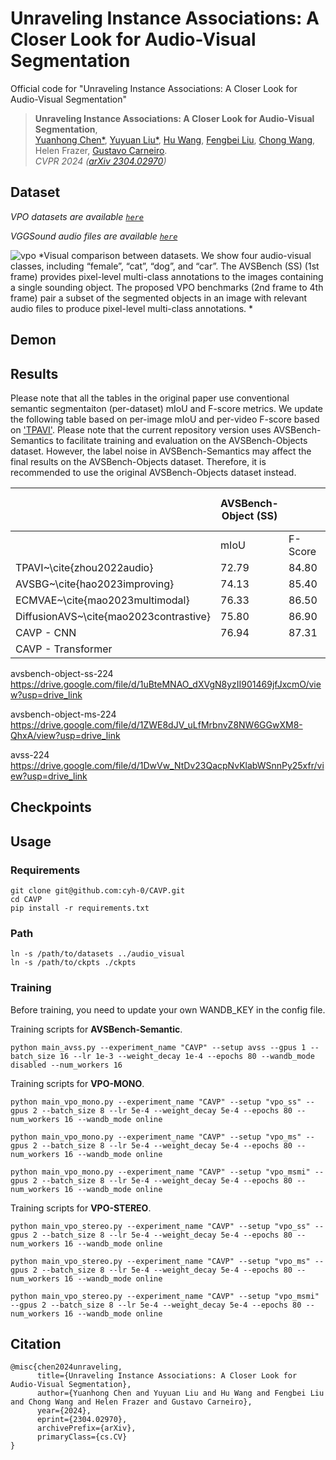 # Unraveling Instance Associations: A Closer Look for Audio-Visual Segmentation
Official code for "Unraveling Instance Associations: A Closer Look for Audio-Visual Segmentation"

> **Unraveling Instance Associations: A Closer Look for Audio-Visual Segmentation**,<br />
> [Yuanhong Chen*](https://scholar.google.com/citations?user=PiWKAx0AAAAJ&hl=en&oi=ao), [Yuyuan Liu*](https://scholar.google.com/citations?user=SibDXFQAAAAJ&hl=zh-CN), [Hu Wang](https://huwang01.github.io/), [Fengbei Liu](https://fbladl.github.io/), [Chong Wang](https://scholar.google.com/citations?user=IWcTej4AAAAJ&hl=en&oi=ao), Helen Frazer, [Gustavo Carneiro](https://www.surrey.ac.uk/people/gustavo-carneiro).            
> *CVPR 2024 ([arXiv 2304.02970](https://arxiv.org/abs/2304.02970))*

<!-- This work presents VPO and CAVP -->
## Dataset
*VPO datasets are available [`here`](https://drive.google.com/file/d/12jq7-Ke09ZPoUI1od44q97DNLrThoHc3/view?usp=sharing)*

*VGGSound audio files are available [`here`](https://drive.google.com/file/d/1-OB3E9qbanfvZGbxvmRL05hsxwD0YOPq/view?usp=sharing)*

![vpo](./figs/avs_vpo_dataset.png)
*Visual comparison between datasets. We show four audio-visual classes, including “female”, “cat”, “dog”, and “car”. The AVSBench (SS) (1st frame) provides pixel-level multi-class annotations to the images containing a single sounding object.  The proposed VPO benchmarks (2nd frame to 4th frame) pair a subset of the segmented objects in an image with relevant audio files to produce pixel-level multi-class annotations.
*


## Demon


## Results

Please note that all the tables in the original paper use conventional semantic segmentaiton (per-dataset) mIoU and F-score metrics. We update the following table based on per-image mIoU and per-video F-score based on ['TPAVI'](https://github.com/OpenNLPLab/AVSBench). Please note that the current repository version uses AVSBench-Semantics to facilitate training and evaluation on the AVSBench-Objects dataset. However, the label noise in AVSBench-Semantics may affect the final results on the AVSBench-Objects dataset. Therefore, it is recommended to use the original AVSBench-Objects dataset instead.

|                                        | AVSBench-Object (SS) |         | AVSBench-Object (MS) |         | AVSBench-Semantics |         |
|----------------------------------------|----------------------|---------|----------------------|---------|--------------------|---------|
|                                        | mIoU                 | F-Score | mIoU                 | F-Score | mIoU               | F-Score |
| TPAVI~\cite{zhou2022audio}             | 72.79                | 84.80   | 47.88                | 57.80   | 20.18              | 25.20   |
| AVSBG~\cite{hao2023improving}          | 74.13                | 85.40   | 44.95                | 56.80   | -                  | -       |
| ECMVAE~\cite{mao2023multimodal}        | 76.33                | 86.50   | 48.69                | 60.70   | -                  | -       |
| DiffusionAVS~\cite{mao2023contrastive} | 75.80                | 86.90   | 49.77                | 62.10   | -                  | -       |
| CAVP - CNN                             | 76.94                | 87.31   | 52.68                | 64.87   | 30.37              | 35.29   |
| CAVP - Transformer                     |                      |         |                      |         |                    |         |


avsbench-object-ss-224\
https://drive.google.com/file/d/1uBteMNAO_dXVgN8yzII901469jfJxcmO/view?usp=drive_link

avsbench-object-ms-224\
https://drive.google.com/file/d/1ZWE8dJV_uLfMrbnvZ8NW6GGwXM8-QhxA/view?usp=drive_link

avss-224\
https://drive.google.com/file/d/1DwVw_NtDv23QacpNvKlabWSnnPy25xfr/view?usp=drive_link






## Checkpoints


## Usage
### Requirements
```
git clone git@github.com:cyh-0/CAVP.git
cd CAVP
pip install -r requirements.txt
```
### Path
```
ln -s /path/to/datasets ../audio_visual
ln -s /path/to/ckpts ./ckpts
```

### Training
Before training, you need to update your own WANDB_KEY in the config file.


Training scripts for **AVSBench-Semantic**. 
```
python main_avss.py --experiment_name "CAVP" --setup avss --gpus 1 --batch_size 16 --lr 1e-3 --weight_decay 1e-4 --epochs 80 --wandb_mode disabled --num_workers 16
```

Training scripts for **VPO-MONO**. 
```
python main_vpo_mono.py --experiment_name "CAVP" --setup "vpo_ss" --gpus 2 --batch_size 8 --lr 5e-4 --weight_decay 5e-4 --epochs 80 --num_workers 16 --wandb_mode online

python main_vpo_mono.py --experiment_name "CAVP" --setup "vpo_ms" --gpus 2 --batch_size 8 --lr 5e-4 --weight_decay 5e-4 --epochs 80 --num_workers 16 --wandb_mode online

python main_vpo_mono.py --experiment_name "CAVP" --setup "vpo_msmi" --gpus 2 --batch_size 8 --lr 5e-4 --weight_decay 5e-4 --epochs 80 --num_workers 16 --wandb_mode online
```

Training scripts for **VPO-STEREO**. 
```
python main_vpo_stereo.py --experiment_name "CAVP" --setup "vpo_ss" --gpus 2 --batch_size 8 --lr 5e-4 --weight_decay 5e-4 --epochs 80 --num_workers 16 --wandb_mode online

python main_vpo_stereo.py --experiment_name "CAVP" --setup "vpo_ms" --gpus 2 --batch_size 8 --lr 5e-4 --weight_decay 5e-4 --epochs 80 --num_workers 16 --wandb_mode online

python main_vpo_stereo.py --experiment_name "CAVP" --setup "vpo_msmi" --gpus 2 --batch_size 8 --lr 5e-4 --weight_decay 5e-4 --epochs 80 --num_workers 16 --wandb_mode online
```




<!-- <figure>
    <img src="./figs/avs_bench-motivation-1.png" width="500"/>
    <figcaption>The TPAVI AVS model tends to be biased to segment specific objects in a scene due to limitations in the training set and in the training process.</figcaption>
</figure> -->

<!-- ## Dataset
### AVSBench-Single+
Datasets are available here [`AVSBench-Single+`]()*

### Visual Post-production (VPO)
We build AVS datasets based on pairs of audio-visual data are obtained by matching images and audio based on the semantic classes
of the visual objects of the images and audio based on the semantic classes of the visual objects of the images. We leverage labelled image data from **COCO**, and audio source from **VGGSound**. Please note that we are excluding images containing multiple instances of the same class in the dataset due to the absence of spatial information from VGGSound.

*VPO datasets are available here [`VPO-SS`](https://drive.google.com/file/d/1gMIoWFDyXXknH7SxniggVxPTyugEnhjl/view?usp=drive_link)*
[`VPO-MS`](https://drive.google.com/file/d/1Qk_SDqWuUzUQ5KZjOBk9wy7_L4y24qqF/view?usp=drive_link)*

![vpo](./figs/dataset_final-1.png)
*Visual comparison between datasets. We show four audio-visual classes, including “female”, “cat”, “dog”, and “car”. The AVSBench-Single+ (left column) provides pixel-level multi-class annotations to the images containing a single-sounding object. The proposed VPO benchmarks (center and right columns) pair a subset of the segmented objects in an
image with relevant audio files to produce pixel-level multi-class annotations.*

<figure>
    <img src="./figs/multi+pie-1.png" width="500"/>
    <figcaption>Data distribution of VPO.</figcaption>
</figure> -->



<!-- ## Method
### Contrastive Audio-visual Pairing
<figure>
    <img src="./figs/avs_bench-ctr-1.png" width="500"/>
    <figcaption>Illustration of our contrastive learning method based on the original (left column) and shuffled (right column) audio-visual pairs.</figcaption>
</figure>

## Results

### Results on VPO-SS/MS
| Backbone    | Architecture |       | SS |       |       |MS |        |
|-------------|--------------|-------|---------------------|-------|-------|--------------------|--------|
|             |              | FDR   | mIoU                | F1    | FDR   | mIoU               | F1     |
| D-ResNet50  | TPAVI        | 30.64 | 42.44               | 55.22 | 30.82 | 44.08              | 58.14  |
| D-ResNet50  | DeepLabV3+   | 20.41 | 61.21               | 73.29 | 18.64 | 59.58              | 72.46  |
| D-ResNet101 | DeepLabV3+   | 19.47 | 66.26               | 77.34 | 15.72 | 62.91              | 75.41  |
| HRNetV2-w48 | HRNetV2      | 21.64 | 64.42               | 75.27 | 20.86 | 64.18              | 76.49  |
| HRNetV2-w48 | OCR          | 18.49 | 66.38               | 77.45 | 16.58 | 65.62              | 77.29  |

### Results on AVSBench-Single+
| AVS Benchmark    | Metrics  | TPAVI    | Ours     |
|------------------|----------|----------|----------|
| AVSBench-Salient | mIoU     | 72.79    | 83.06    |
|                  | F-Beta   | 84.80    | 90.39    |
| AVSBench-Single+ | FDR      | 18.54    | 12.71    |
|                  | mIoU     | 66.98    | 74.17    |
|                  | F1       | 79.61    | 84.86    |
| # Parameters     | Size     | 163.55 M | 119.78 M |

### Results on AVSBench-Semantics
| Metrics          | mIoU  | F-Score |
|------------------|-------|---------|
| TPAVI (ResNet50) | 20.18 | 25.20   |
| TPAVI (PVT)      | 29.77 | 35.20   |
| Ours             | 39.78 | 50.67   | -->


## Citation
```
@misc{chen2024unraveling,
      title={Unraveling Instance Associations: A Closer Look for Audio-Visual Segmentation}, 
      author={Yuanhong Chen and Yuyuan Liu and Hu Wang and Fengbei Liu and Chong Wang and Helen Frazer and Gustavo Carneiro},
      year={2024},
      eprint={2304.02970},
      archivePrefix={arXiv},
      primaryClass={cs.CV}
}
```

